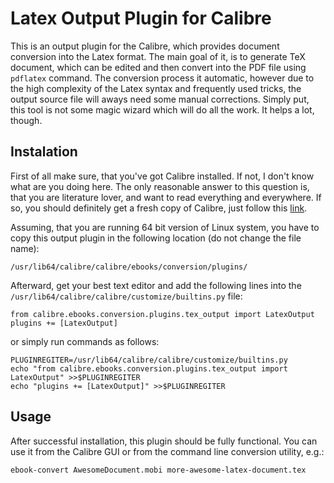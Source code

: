 Latex Output Plugin for Calibre
===============================

This is an output plugin for the Calibre, which provides document conversion
into the Latex format. The main goal of it, is to generate TeX document, which
can be edited and then convert into the PDF file using `pdflatex` command. The
conversion process it automatic, however due to the high complexity of the
Latex syntax and frequently used tricks, the output source file will aways
need some manual corrections. Simply put, this tool is not some magic wizard
which will do all the work. It helps a lot, though.


Instalation
-----------

First of all make sure, that you've got Calibre installed. If not, I don't
know what are you doing here. The only reasonable answer to this question is,
that you are literature lover, and want to read everything and everywhere.
If so, you should definitely get a fresh copy of Calibre, just follow this
[link](http://calibre-ebook.com/download/).

Assuming, that you are running 64 bit version of Linux system, you have to
copy this output plugin in the following location (do not change the file
name):

	/usr/lib64/calibre/calibre/ebooks/conversion/plugins/

Afterward, get your best text editor and add the following lines into the
`/usr/lib64/calibre/calibre/customize/builtins.py` file:

	from calibre.ebooks.conversion.plugins.tex_output import LatexOutput
	plugins += [LatexOutput]

or simply run commands as follows:

	PLUGINREGITER=/usr/lib64/calibre/calibre/customize/builtins.py
	echo "from calibre.ebooks.conversion.plugins.tex_output import LatexOutput" >>$PLUGINREGITER
	echo "plugins += [LatexOutput]" >>$PLUGINREGITER


Usage
-----

After successful installation, this plugin should be fully functional. You can
use it from the Calibre GUI or from the command line conversion utility, e.g.:

	ebook-convert AwesomeDocument.mobi more-awesome-latex-document.tex
